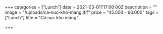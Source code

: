 +++
categories = ["Lunch"]
date = 2021-03-01T17:00:00Z
description = ""
image = "/uploads/ca-nuc-kho-mang.jfif"
price = "45.000 - 60.000"
tags = ["Lunch"]
title = "Cá nục kho măng"

+++

